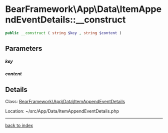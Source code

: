# BearFramework\App\Data\ItemAppendEventDetails::__construct

```php
public __construct ( string $key , string $content )
```

## Parameters

##### key

##### content

## Details

Class: [BearFramework\App\Data\ItemAppendEventDetails](bearframework.app.data.itemappendeventdetails.class.md)

Location: ~/src/App/Data/ItemAppendEventDetails.php

---

[back to index](index.md)

